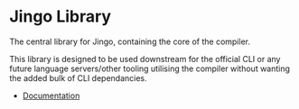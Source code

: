 # Jingo Library

The central library for Jingo, containing the core of the compiler.

This library is designed to be used downstream for the official CLI or any future language servers/other tooling utilising the compiler without wanting the added bulk of CLI dependancies.

- [Documentation](https://docs.rs/jingo)
